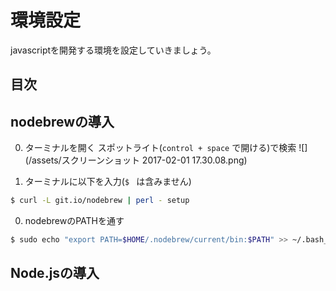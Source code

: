 # 環境設定
javascriptを開発する環境を設定していきましょう。

## 目次
<!-- toc -->

## nodebrewの導入
0. ターミナルを開く
スポットライト(`control + space` で開ける)で検索
![](/assets/スクリーンショット 2017-02-01 17.30.08.png)

0. ターミナルに以下を入力(`$ ` は含みません)
```bash
$ curl -L git.io/nodebrew | perl - setup
```

0. nodebrewのPATHを通す
```bash
$ sudo echo "export PATH=$HOME/.nodebrew/current/bin:$PATH" >> ~/.bash_profile
```

## Node.jsの導入